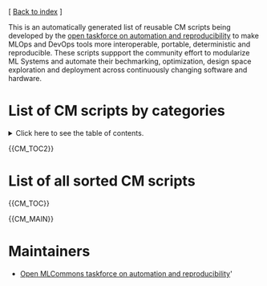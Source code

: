 [ [Back to index](README.md) ]

<!--
This file is generated automatically - don't edit!
-->

This is an automatically generated list of reusable CM scripts being developed
by the [open taskforce on automation and reproducibility](https://github.com/mlcommons/ck/issues/536) 
to make MLOps and DevOps tools more interoperable, portable, deterministic and reproducible.
These scripts suppport the community effort to modularize ML Systems and automate their bechmarking, optimization,
design space exploration and deployment across continuously changing software and hardware. 

# List of CM scripts by categories

<details>
<summary>Click here to see the table of contents.</summary>

{{CM_TOC_CATEGORIES}}

</details>

{{CM_TOC2}}

# List of all sorted CM scripts 

{{CM_TOC}}


{{CM_MAIN}}

# Maintainers

* [Open MLCommons taskforce on automation and reproducibility](https://github.com/mlcommons/ck/blob/master/docs/taskforce.md)'
